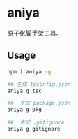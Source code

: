 # aniya

原子化脚手架工具。

## Usage 

```bash
npm i aniya -g

## 生成 tsconfig.json
aniya g tsc

##  生成 package.json
aniya g pkg

##  生成 .gitignore
aniya g gitignore
```
